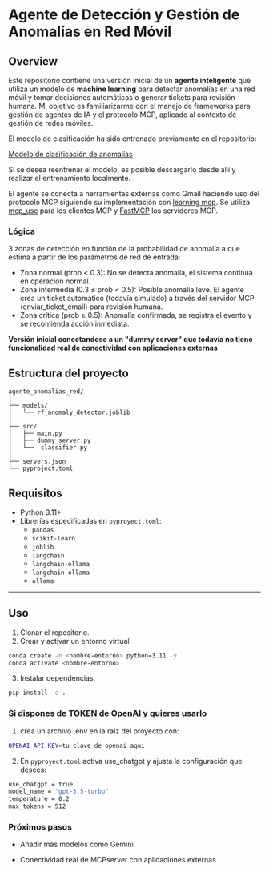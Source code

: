 # Agente de Detección y Gestión de Anomalías en Red Móvil

## Overview

Este repositorio contiene una versión inicial de un **agente inteligente** que utiliza un modelo de **machine learning** para detectar anomalías en una red móvil y tomar decisiones automáticas o generar tickets para revisión humana. Mi objetivo es familiarizarme con el manejo de frameworks para gestión de agentes de IA y el protocolo MCP, aplicado al contexto de gestión de redes móviles.

El modelo de clasificación ha sido entrenado previamente en el repositorio:

[Modelo de clasificación de anomalías](https://github.com/Carloscg02/Kaggle_Network_Anomaly_Detection.git)

Si se desea reentrenar el modelo, es posible descargarlo desde allí y realizar el entrenamiento localmente.

El agente se conecta a herramientas externas como Gmail haciendo uso del protocolo MCP siguiendo su implementación con [learning mcp](https://github.com/Marcus-Forte/learning-mcp.git). Se utiliza [mcp_use](https://docs.mcp-use.com/getting-started) para los clientes MCP y [FastMCP](https://gofastmcp.com/getting-started/welcome) los servidores MCP.


### Lógica

3 zonas de detección en función de la probabilidad de anomalía a que estima a partir de los parámetros de red de entrada:

- Zona normal (prob < 0.3): No se detecta anomalía, el sistema continúa en operación normal.
- Zona intermedia (0.3 ≤ prob < 0.5): Posible anomalía leve. El agente crea un ticket automático (todavía simulado) a través del servidor MCP (enviar_ticket_email) para revisión humana.
- Zona crítica (prob ≥ 0.5): Anomalía confirmada, se registra el evento y se recomienda acción inmediata.

**Versión inicial conectandose a un "dummy server" que todavía no tiene funcionalidad real de conectividad con aplicaciones externas**


## Estructura del proyecto

````
agente_anomalias_red/
│
├── models/
│   └── rf_anomaly_detector.joblib
│
├── src/
│   ├── main.py               
│   ├── dummy_server.py       
│   └──  classifier.py       
│
├── servers.json          
└── pyproject.toml           
````

## Requisitos

- Python 3.11+
- Librerías especificadas en `pyproyect.toml`:
  - `pandas`
  - `scikit-learn`
  - `joblib`
  - `langchain`
  - `langchain-ollama`
  - `langchain-ollama`
  - `ollama`
---


## Uso

1. Clonar el repositorio.
2. Crear y activar un entorno virtual
```bash
conda create -n <nombre-entorno> python=3.11 -y
conda activate <nombre-entorno>
```
3. Instalar dependencias:
```bash
pip install -e .
```

### Si dispones de TOKEN de OpenAI y quieres usarlo

1. crea un archivo .env en la raiz del proyecto con:

```bash
OPENAI_API_KEY=tu_clave_de_openai_aqui
```

2. En `pyproyect.toml` activa use_chatgpt y ajusta la configuración que desees:

```bash
use_chatgpt = true
model_name = "gpt-3.5-turbo"
temperature = 0.2
max_tokens = 512
```

### Próximos pasos

- Añadir más modelos como Gemini.

- Conectividad real de MCPserver con aplicaciones externas


